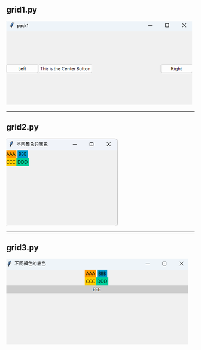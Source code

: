 ## grid1.py
![grid1.py](./images/pic1-1.png)

---

## grid2.py
![grid2.py](./images/pic2-1.png)

---

## grid3.py  
![grid3.py](./images/pic3-1.png) 
